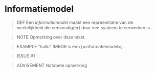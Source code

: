 # Informatiemodel

> DEF
> Een <dfn>informatiemodel</dfn> maakt een representatie van de werkelijkheid die eenvoudig(er) door een systeem te verwerken is.

> NOTE
> Opmerking over deze tekst.

> EXAMPLE "hallo"
> IMBOR is een [=informatiemodel=].

> ISSUE #1

> ADVISEMENT
> Notabele opmerking
